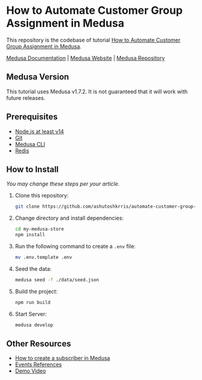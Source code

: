 # How to Automate Customer Group Assignment in Medusa

This repository is the codebase of tutorial [How to Automate Customer Group Assignment in Medusa](tutorial-link).

[Medusa Documentation](https://docs.medusajs.com/) | [Medusa Website](https://medusajs.com/) | [Medusa Repository](https://github.com/medusajs/medusa)

## Medusa Version

This tutorial uses Medusa v1.7.2. It is not guaranteed that it will work with future releases.

## Prerequisites

- [Node.js at least v14](https://docs.medusajs.com/tutorial/set-up-your-development-environment#nodejs)
- [Git](https://docs.medusajs.com/tutorial/set-up-your-development-environment/#git)
- [Medusa CLI](https://docs.medusajs.com/tutorial/set-up-your-development-environment#medusa-cli)
- [Redis](https://docs.medusajs.com/tutorial/set-up-your-development-environment/#redis)

## How to Install

_You may change these steps per your article._

1. Clone this repository:

    ```bash
    git clone https://github.com/ashutoshkrris/automate-customer-group-assignment-medusa.git my-medusa-store
    ```

2. Change directory and install dependencies:

    ```bash
    cd my-medusa-store
    npm install
    ```

3. Run the following command to create a `.env` file:
    ```bash
    mv .env.template .env
    ```

4. Seed the data:
    ```bash
    medusa seed -f ./data/seed.json
    ```

5. Build the project:

    ```bash
    npm run build
    ```

6. Start Server:

    ```bash
    medusa develop
    ```

## Other Resources

- [How to create a subscriber in Medusa](https://docs.medusajs.com/advanced/backend/subscribers/create-subscriber)
- [Events References](https://docs.medusajs.com/advanced/backend/subscribers/events-list)
- [Demo Video](https://youtu.be/KsKMLQHhf0k)
